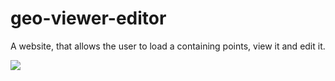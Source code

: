 # geo-viewer-editor

A website, that allows the user to load a containing points, view it and edit it.

![](https://i.imgur.com/A1HiD9w.gif)

